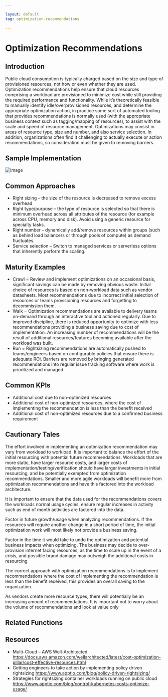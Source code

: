 ```yaml
---

layout: default
tag: optimization-recommendations

---
```


# Optimization Recommendations
## Introduction
Public cloud consumption is typically charged based on the size and type of provisioned resources, not how or even whether they are used. Optimization recommendations help ensure that cloud resources comprising a workload are provisioned to minimize cost while still providing the required performance and functionality. While it’s theoretically feasible to manually identify idle/overprovisioned resources, and determine the appropriate optimization action, in practice some sort of automated tooling that provides recommendations is normally used (with the appropriate business context such as tagging/mapping of resources), to assist with the scale and speed of resource management.
Optimizations may consist in areas of resource type, size and number, and also service selection.
In addition, organizations often find it challenging to actually execute or action recommendations, so consideration must be given to removing barriers.

## Sample Implementation
![image](https://user-images.githubusercontent.com/82024117/114154023-4e55f400-9963-11eb-9080-f51355a78db6.png)


## Common Approaches
-	Right sizing – the size of the resource is decreased to remove excess overhead
-	Right type/purpose – the type of resource is selected so that there is minimum overhead across all attributes of the resource (for example across CPU, memory and disk). Avoid using a generic resource for specialty tasks.
-	Right number – dynamically add/remove resources within groups (such as behind load balancers or through pools of compute) as demand fluctuates.
-	Service selection – Switch to managed services or serverless options that inherently perform the scaling.

## Maturity Examples
-	Crawl = Review and implement optimizations on an occasional basis, significant savings can be made by removing obvious waste. Initial choice of resources is based on non-workload data such as vendor datasheets. Most recommendations due to incorrect initial selection of resources or teams provisioning resources and forgetting to decommission them.
-	Walk = Optimization recommendations are available to delivery teams on-demand through an interactive tool and actioned regularly. Due to improved discipline, there is reduced opportunity to optimize with less recommendations providing a business saving due to cost of implementation. An increasing number of recommendations will be the result of additional resources/features becoming available after the workload was built.
-	Run = Rightsizing recommendations are automatically pushed to teams/engineers based on configurable policies that ensure there is adequate ROI. Barriers are removed by bringing generated recommendations into regular issue tracking software where work is prioritized and managed.

## Common KPIs
-	Additional cost due to non-optimized resources
-	Additional cost of non-optimized resources, where the cost of implementing the recommendation is less than the benefit received
-	Additional cost of non-optimized resources due to a confirmed business requirement

## Cautionary Tales
The effort involved in implementing an optimization recommendation may vary from workload to workload. It is important to balance the effort of the initial resourcing with potential future recommendations. Workloads that are more static, have larger resource costs, and larger costs of implementation/testing/verification should have larger investments in initial resourcing, and be potentially exempted from optimization recommendations. Smaller and more agile workloads will benefit more from optimization recommendations and have this factored into the workload architecture.

It is important to ensure that the data used for the recommendations covers the workloads normal usage cycles, ensure regular increases in activity such as end of month activities are factored into the data.

Factor in future growth/usage when analyzing recommendations. If the resources will require another change in a short period of time, the initial optimization work will most likely not provide a business saving.

Factor in the time it would take to undo the optimization and potential business impacts when optimizing. The business may decide to over-provision internet facing resources, as the time to scale up in the event of a crisis, and possible brand damage may outweigh the additional costs in resourcing

The correct approach with optimization recommendations is to implement recommendations where the cost of implementing the recommendation is less than the benefit received, this provides an overall saving to the organization.

As vendors create more resource types, there will potentially be an increasing amount of recommendations. It is important not to worry about the volume of recommendations and look at value only

## Related Functions


## Resources

-	Multi-Cloud – AWS Well-Architected https://docs.aws.amazon.com/wellarchitected/latest/cost-optimization-pillar/cost-effective-resources.html
-	Getting engineers to take action by implementing policy driven rightsizing https://www.apptio.com/blog/policy-driven-rightsizing/
- Strategies for rightsizing container workloads running on public cloud https://www.apptio.com/blog/control-kubernetes-costs-optimize-usage/


